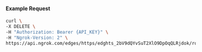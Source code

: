 <!-- Code generated for API Clients. DO NOT EDIT. -->

#### Example Request

```bash
curl \
-X DELETE \
-H "Authorization: Bearer {API_KEY}" \
-H "Ngrok-Version: 2" \
https://api.ngrok.com/edges/https/edghts_2bV9dQYvSuT2XlO9DpOqQLRjdok/routes/edghtsrt_2bV9dSXkS5Z9vz7MsCqvTJ4vY2N/compression
```
